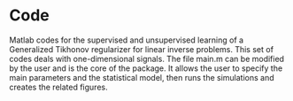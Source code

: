 # Code
Matlab codes for the supervised and unsupervised learning of a Generalized Tikhonov regularizer for linear inverse problems. This set of codes deals with one-dimensional signals.
The file main.m can be modified by the user and is the core of the package. It allows the user to specify the main parameters and the statistical model, then runs the simulations and creates the related figures.

